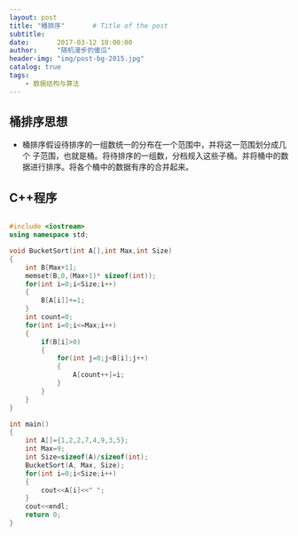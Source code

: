 ```yaml
---
layout: post
title: "桶排序"       # Title of the post
subtitle:
date:       2017-03-12 10:00:00
author:     "随机漫步的傻瓜"
header-img: "img/post-bg-2015.jpg"
catalog: true
tags:
    - 数据结构与算法
---
```


## 桶排序思想
- 桶排序假设待排序的一组数统一的分布在一个范围中，并将这一范围划分成几个 子范围，也就是桶。将待排序的一组数，分档规入这些子桶。并将桶中的数据进行排序。将各个桶中的数据有序的合并起来。

## C++程序

```c++

#include <iostream>
using namespace std;

void BucketSort(int A[],int Max,int Size)
{
    int B[Max+1];
    memset(B,0,(Max+1)* sizeof(int));
    for(int i=0;i<Size;i++)
    {
        B[A[i]]+=1;
    }
    int count=0;
    for(int i=0;i<=Max;i++)
    {
        if(B[i]>0)
        {
            for(int j=0;j<B[i];j++)
            {
                A[count++]=i;
            }
        }
    }
}

int main()
{
    int A[]={1,2,2,7,4,9,3,5};
    int Max=9;
    int Size=sizeof(A)/sizeof(int);
    BucketSort(A, Max, Size);
    for(int i=0;i<Size;i++)
    {
        cout<<A[i]<<" ";
    }
    cout<<endl;
    return 0;
}

```
